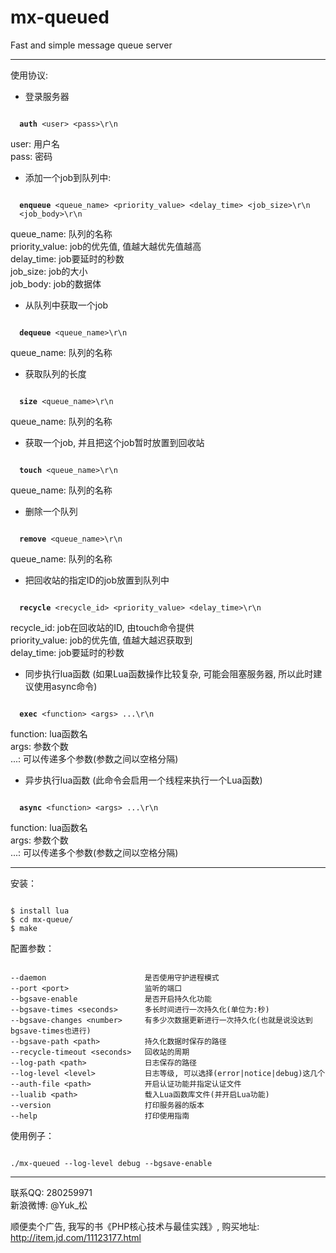 <h1>mx-queued</h1>

Fast and simple message queue server

-------------------------------------------------

使用协议:<br />
* 登录服务器
<pre><code>
  <b>auth</b> &lt;user&gt; &lt;pass&gt;\r\n
</code></pre>
user: 用户名<br />
pass: 密码<br />


* 添加一个job到队列中:
<pre><code>
  <b>enqueue</b> &lt;queue_name&gt; &lt;priority_value&gt; &lt;delay_time&gt; &lt;job_size&gt;\r\n
  &lt;job_body&gt;\r\n
</code></pre>
queue_name: 队列的名称<br />
priority_value: job的优先值, 值越大越优先值越高<br />
delay_time: job要延时的秒数<br />
job_size: job的大小<br />
job_body: job的数据体<br />


* 从队列中获取一个job
<pre><code>
  <b>dequeue</b> &lt;queue_name&gt;\r\n
</code></pre>
queue_name: 队列的名称<br />


* 获取队列的长度
<pre><code>
  <b>size</b> &lt;queue_name&gt;\r\n
</code></pre>
queue_name: 队列的名称<br />


* 获取一个job, 并且把这个job暂时放置到回收站
<pre><code>
  <b>touch</b> &lt;queue_name&gt;\r\n
</code></pre>
queue_name: 队列的名称<br />


* 删除一个队列
<pre><code>
  <b>remove</b> &lt;queue_name&gt;\r\n
</code></pre>
queue_name: 队列的名称<br />


* 把回收站的指定ID的job放置到队列中
<pre><code>
  <b>recycle</b> &lt;recycle_id&gt; &lt;priority_value&gt; &lt;delay_time&gt;\r\n
</code></pre>
recycle_id: job在回收站的ID, 由touch命令提供<br />
priority_value: job的优先值, 值越大越迟获取到<br />
delay_time: job要延时的秒数<br />


* 同步执行lua函数 (如果Lua函数操作比较复杂, 可能会阻塞服务器, 所以此时建议使用async命令)
<pre><code>
  <b>exec</b> &lt;function&gt; &lt;args&gt; ...\r\n
</code></pre>
function: lua函数名<br />
args: 参数个数<br />
...: 可以传递多个参数(参数之间以空格分隔)<br />


* 异步执行lua函数 (此命令会启用一个线程来执行一个Lua函数)
<pre><code>
  <b>async</b> &lt;function&gt; &lt;args&gt; ...\r\n
</code></pre>
function: lua函数名<br />
args: 参数个数<br />
...: 可以传递多个参数(参数之间以空格分隔)<br />

-------------------------------------------------

安装：
<pre><code>
$ install lua
$ cd mx-queue/
$ make
</code></pre>


配置参数：
<pre><code>
--daemon                      是否使用守护进程模式
--port &lt;port&gt;                 监听的端口
--bgsave-enable               是否开启持久化功能
--bgsave-times &lt;seconds&gt;      多长时间进行一次持久化(单位为:秒)
--bgsave-changes &lt;number&gt;     有多少次数据更新进行一次持久化(也就是说没达到bgsave-times也进行)
--bgsave-path &lt;path&gt;          持久化数据时保存的路径
--recycle-timeout &lt;seconds&gt;   回收站的周期
--log-path &lt;path&gt;             日志保存的路径
--log-level &lt;level&gt;           日志等级, 可以选择(error|notice|debug)这几个
--auth-file &lt;path&gt;            开启认证功能并指定认证文件
--lualib &lt;path&gt;               载入Lua函数库文件(并开启Lua功能)
--version                     打印服务器的版本
--help                        打印使用指南
</code></pre>


使用例子：
<pre><code>
./mx-queued --log-level debug --bgsave-enable
</code></pre>

-------------------------------------------------

联系QQ: 280259971<br />
新浪微博: @Yuk_松

顺便卖个广告, 我写的书《PHP核心技术与最佳实践》, 购买地址: http://item.jd.com/11123177.html
